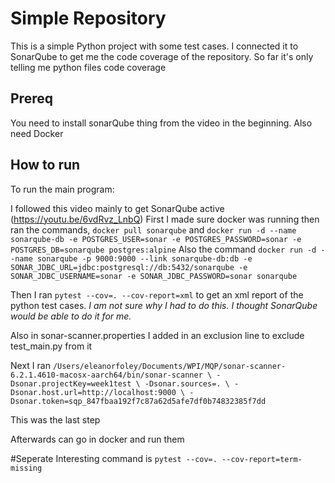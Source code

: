 # Simple Repository

This is a simple Python project with some test cases. I connected it to SonarQube to get me the code coverage of the repository. So far it's only telling me python files code coverage

## Prereq

You need to install sonarQube thing from the video in the beginning. Also need Docker

## How to run

To run the main program:


I followed this video mainly to get SonarQube active (https://youtu.be/6vdRvz_LnbQ)
First I made sure docker was running then ran the commands, `docker pull sonarqube`
and `docker run -d --name sonarqube-db -e POSTGRES_USER=sonar -e POSTGRES_PASSWORD=sonar -e POSTGRES_DB=sonarqube postgres:alpine`
Also the command `docker run -d --name sonarqube -p 9000:9000 --link sonarqube-db:db -e SONAR_JDBC_URL=jdbc:postgresql://db:5432/sonarqube -e SONAR_JDBC_USERNAME=sonar -e SONAR_JDBC_PASSWORD=sonar sonarqube`

Then I ran `pytest --cov=. --cov-report=xml` to get an xml report of the python test cases.
*I am not sure why I had to do this. I thought SonarQube would be able to do it for me.*

Also in sonar-scanner.properties I added in an exclusion line to exclude test_main.py from it


Next I ran `/Users/eleanorfoley/Documents/WPI/MQP/sonar-scanner-6.2.1.4610-macosx-aarch64/bin/sonar-scanner \
  -Dsonar.projectKey=week1test \
  -Dsonar.sources=. \
  -Dsonar.host.url=http://localhost:9000 \
  -Dsonar.token=sqp_847fbaa192f7c87a62d5afe7df0b74832385f7dd`

  This was the last step

Afterwards can go in docker and run them

#Seperate
Interesting command is `pytest --cov=. --cov-report=term-missing`
